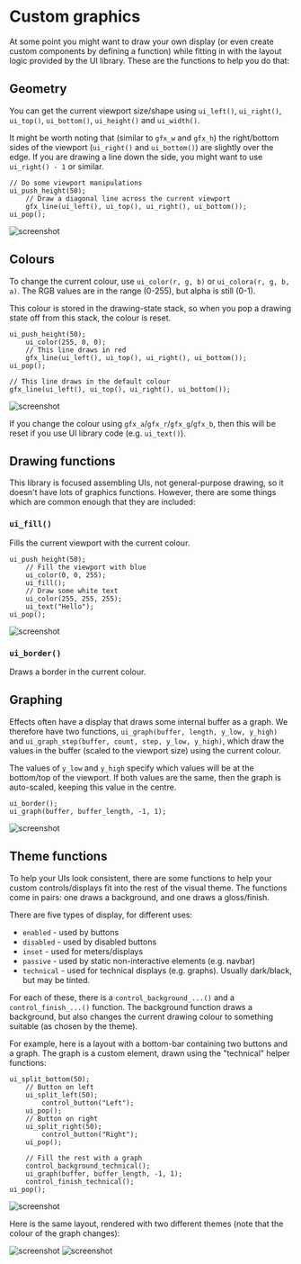# Custom graphics

At some point you might want to draw your own display (or even create custom components by defining a function) while fitting in with the layout logic provided by the UI library.  These are the functions to help you do that:

## Geometry

You can get the current viewport size/shape using `ui_left()`, `ui_right()`, `ui_top()`, `ui_bottom()`, `ui_height()` and `ui_width()`.

It might be worth noting that (similar to `gfx_w` and `gfx_h`) the right/bottom sides of the viewport (`ui_right()` and `ui_bottom()`) are slightly over the edge.  If you are drawing a line down the side, you might want to use `ui_right() - 1` or similar.

```eel2
// Do some viewport manipulations
ui_push_height(50);
	// Draw a diagonal line across the current viewport
	gfx_line(ui_left(), ui_top(), ui_right(), ui_bottom());
ui_pop();
```

![screenshot](images/5-1.png)

## Colours

To change the current colour, use `ui_color(r, g, b)` or `ui_colora(r, g, b, a)`.  The RGB values are in the range (0-255), but alpha is still (0-1).

This colour is stored in the drawing-state stack, so when you pop a drawing state off from this stack, the colour is reset.

```eel2
ui_push_height(50);
	ui_color(255, 0, 0);
	// This line draws in red
	gfx_line(ui_left(), ui_top(), ui_right(), ui_bottom());
ui_pop();

// This line draws in the default colour
gfx_line(ui_left(), ui_top(), ui_right(), ui_bottom());
```

![screenshot](images/5-2.png)

If you change the colour using `gfx_a`/`gfx_r`/`gfx_g`/`gfx_b`, then this will be reset if you use UI library code (e.g. `ui_text()`).

## Drawing functions

This library is focused assembling UIs, not general-purpose drawing, so it doesn't have lots of graphics functions.  However, there are some things which are common enough that they are included:

### `ui_fill()`

Fills the current viewport with the current colour.

```eel2
ui_push_height(50);
	// Fill the viewport with blue
	ui_color(0, 0, 255);
	ui_fill();
	// Draw some white text
	ui_color(255, 255, 255);
	ui_text("Hello");
ui_pop();
```

![screenshot](images/5-3.png)

### `ui_border()`

Draws a border in the current colour.

## Graphing

Effects often have a display that draws some internal buffer as a graph.  We therefore have two functions, `ui_graph(buffer, length, y_low, y_high)` and `ui_graph_step(buffer, count, step, y_low, y_high)`, which draw the values in the buffer (scaled to the viewport size) using the current colour.

The values of `y_low` and `y_high` specify which values will be at the bottom/top of the viewport.  If both values are the same, then the graph is auto-scaled, keeping this value in the centre.

```eel2
ui_border();
ui_graph(buffer, buffer_length, -1, 1);
```

![screenshot](images/5-5.png)

## Theme functions

To help your UIs look consistent, there are some functions to help your custom controls/displays fit into the rest of the visual theme.  The functions come in pairs: one draws a background, and one draws a gloss/finish.

There are five types of display, for different uses:

*	`enabled` - used by buttons
*	`disabled` - used by disabled buttons
*	`inset` - used for meters/displays
*	`passive` - used by static non-interactive elements (e.g. navbar)
*	`technical` - used for technical displays (e.g. graphs). Usually dark/black, but may be tinted.

For each of these, there is a `control_background_...()` and a `control_finish_...()` function.  The background function draws a background, but also changes the current drawing colour to something suitable (as chosen by the theme).

For example, here is a layout with a bottom-bar containing two buttons and a graph.  The graph is a custom element, drawn using the "technical" helper functions:

```eel2
ui_split_bottom(50);
	// Button on left
	ui_split_left(50);
		control_button("Left");
	ui_pop();
	// Button on right
	ui_split_right(50);
		control_button("Right");
	ui_pop();
	
	// Fill the rest with a graph
	control_background_technical();
	ui_graph(buffer, buffer_length, -1, 1);
	control_finish_technical();
ui_pop();
```

![screenshot](images/5-6.png)

Here is the same layout, rendered with two different themes (note that the colour of the graph changes):

![screenshot](images/5-6b.png)
![screenshot](images/5-6c.png)
